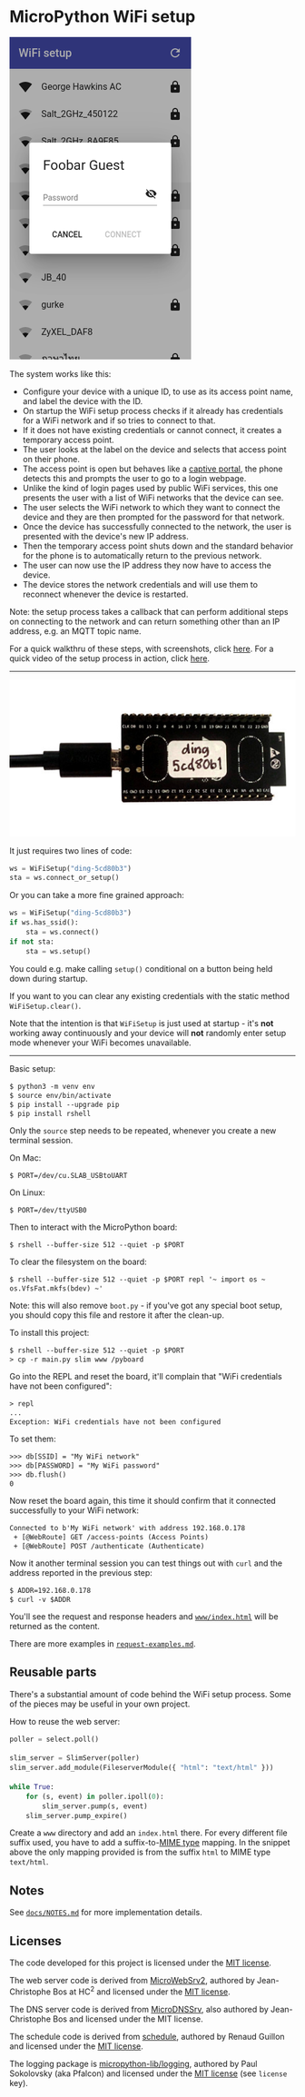 MicroPython WiFi setup
======================

![screenshot](docs/images/screenshot.png)

The system works like this:

* Configure your device with a unique ID, to use as its access point name, and label the device with the ID.
* On startup the WiFi setup process checks if it already has credentials for a WiFi network and if so tries to connect to that.
* If it does not have existing credentials or cannot connect, it creates a temporary access point.
* The user looks at the label on the device and selects that access point on their phone.
* The access point is open but behaves like a [captive portal](https://en.wikipedia.org/wiki/Captive_portal), the phone detects this and prompts the user to go to a login webpage.
* Unlike the kind of login pages used by public WiFi services, this one presents the user with a list of WiFi networks that the device can see.
* The user selects the WiFi network to which they want to connect the device and they are then prompted for the password for that network.
* Once the device has successfully connected to the network, the user is presented with the device's new IP address.
* Then the temporary access point shuts down and the standard behavior for the phone is to automatically return to the previous network.
* The user can now use the IP address they now have to access the device.
* The device stores the network credentials and will use them to reconnect whenever the device is restarted.

Note: the setup process takes a callback that can perform additional steps on connecting to the network and can return something other than an IP address, e.g. an MQTT topic name.

For a quick walkthru of these steps, with screenshots, click [here](docs/steps.md). For a quick video of the setup process in action, click [here](https://george-hawkins.github.io/micropython-wifi-setup/).

---

![device](docs/images/labeled-device.jpg)

It just requires two lines of code:

```python
ws = WiFiSetup("ding-5cd80b3")
sta = ws.connect_or_setup()
```

Or you can take a more fine grained approach:

```python
ws = WiFiSetup("ding-5cd80b3")
if ws.has_ssid():
    sta = ws.connect()
if not sta:
    sta = ws.setup()
```

You could e.g. make calling `setup()` conditional on a button being held down during startup.

If you want to you can clear any existing credentials with the static method `WiFiSetup.clear()`.

Note that the intention is that `WiFiSetup` is just used at startup - it's **not** working away continuously and your device will **not** randomly enter setup mode whenever your WiFi becomes unavailable.

---

Basic setup:

    $ python3 -m venv env
    $ source env/bin/activate
    $ pip install --upgrade pip
    $ pip install rshell

Only the `source` step needs to be repeated, whenever you create a new terminal session.

On Mac:

    $ PORT=/dev/cu.SLAB_USBtoUART

On Linux:

    $ PORT=/dev/ttyUSB0

Then to interact with the MicroPython board:

    $ rshell --buffer-size 512 --quiet -p $PORT

To clear the filesystem on the board:

    $ rshell --buffer-size 512 --quiet -p $PORT repl '~ import os ~ os.VfsFat.mkfs(bdev) ~'

Note: this will also remove `boot.py` - if you've got any special boot setup, you should copy this file and restore it after the clean-up.

To install this project:

    $ rshell --buffer-size 512 --quiet -p $PORT
    > cp -r main.py slim www /pyboard

Go into the REPL and reset the board, it'll complain that "WiFi credentials have not been configured":

    > repl
    ...
    Exception: WiFi credentials have not been configured

To set them:

    >>> db[SSID] = "My WiFi network"
    >>> db[PASSWORD] = "My WiFi password"
    >>> db.flush()
    0

Now reset the board again, this time it should confirm that it connected successfully to your WiFi network:

    Connected to b'My WiFi network' with address 192.168.0.178
     + [@WebRoute] GET /access-points (Access Points)
     + [@WebRoute] POST /authenticate (Authenticate)

Now it another terminal session you can test things out with `curl` and the address reported in the previous step:

    $ ADDR=192.168.0.178
    $ curl -v $ADDR

You'll see the request and response headers and [`www/index.html`](www/index.html) will be returned as the content.

There are more examples in [`request-examples.md`](request-examples.md).

Reusable parts
--------------

There's a substantial amount of code behind the WiFi setup process. Some of the pieces may be useful in your own project.

How to reuse the web server:

```python
poller = select.poll()

slim_server = SlimServer(poller)
slim_server.add_module(FileserverModule({ "html": "text/html" }))

while True:
    for (s, event) in poller.ipoll(0):
        slim_server.pump(s, event)
    slim_server.pump_expire()
```

Create a `www` directory and add an `index.html` there. For every different file suffix used, you have to add a suffix-to-[MIME type](https://developer.mozilla.org/en-US/docs/Web/HTTP/Basics_of_HTTP/MIME_types/Common_types) mapping. In the snippet above the only mapping provided is from the suffix `html` to MIME type `text/html`.

Notes
-----

See [`docs/NOTES.md`](docs/NOTES.md) for more implementation details.

Licenses
--------

The code developed for this project is licensed under the [MIT license](LICENSE).

The web server code is derived from [MicroWebSrv2](https://github.com/jczic/MicroWebSrv2), authored by Jean-Christophe Bos at HC<sup>2</sup> and licensed under the [MIT license](https://github.com/jczic/MicroWebSrv2/blob/master/LICENSE.md).

The DNS server code is derived from [MicroDNSSrv](https://github.com/jczic/MicroDNSSrv/), also authored by Jean-Christophe Bos and licensed under the MIT license.

The schedule code is derived from [schedule](https://github.com/rguillon/schedule), authored by Renaud Guillon and licensed under the [MIT license](https://github.com/rguillon/schedule/blob/master/LICENSE.txt).

The logging package is [micropython-lib/logging](https://github.com/micropython/micropython-lib/blob/master/logging), authored by Paul Sokolovsky (aka Pfalcon) and licensed under the [MIT license](https://github.com/micropython/micropython-lib/blob/master/logging/setup.py) (see `license` key).
